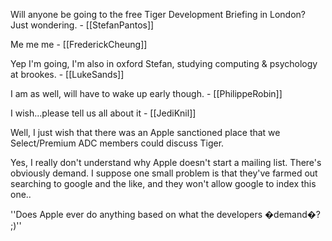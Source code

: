 Will anyone be going to the free Tiger Development Briefing in London? Just wondering. - [[StefanPantos]]

Me me me - [[FrederickCheung]]

Yep I'm going, I'm also in oxford Stefan, studying computing & psychology at brookes.  - [[LukeSands]]

I am as well, will have to wake up early though. - [[PhilippeRobin]]

I wish...please tell us all about it - [[JediKnil]]

Well, I just wish that there was an Apple sanctioned place that we Select/Premium ADC members could discuss Tiger.

Yes, I really don't understand why Apple doesn't start a mailing list.  There's obviously demand.  I suppose one small problem is that they've farmed out searching to google and the like, and they won't allow google to index this one..

''Does Apple ever do anything based on what the developers �demand�? ;)''